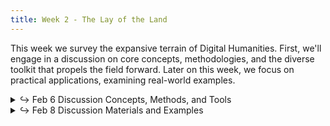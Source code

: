 ```yaml
---
title: Week 2 - The Lay of the Land
---
```


This week we survey the expansive terrain of Digital Humanities. First, we'll engage in a discussion on core concepts, methodologies, and the diverse toolkit that propels the field forward. Later on this week, we focus on practical applications, examining real-world examples.

<details>
  <summary class="session-summary">
    <span class="arrow">↪</span>  
    <span class="date-label">Feb 6</span>
    <span class="label label-blue">Discussion</span>
    <span class="session-title">Concepts, Methods, and Tools</span>
  </summary>
  <div markdown="1">
    
- [Slides](#)
- Pre-Class Exercise:
  - Play around with [Google's Ngram Viewer](https://books.google.com/ngrams) to investigate two terms of your choice (e.g. 'car' vs. 'automobile'). Analyze and interpret the trends you observe. Consider the following: what intriguing patterns -- if any -- emerge? Can specific historical events explain shifts in the usage of these terms? You are welcome to do a quick online search to support your interpretations, but keep it concise -- no more than three sentences for each term.
  - **Post your analysis your along with a screenshot of your NGram search in the** <a href="https://introtodh--spring2024.slack.com/archives/C06FSP0UUEQ" style="color: #ee6374;">**#ngrams** </a>**channel on Slack** <a style="color: #ee6374;">**before 9am on the day of our class.**</a>

- Reflection:
  - [Rosenberg, Daniel. 2013. "Data before the Fact."](https://app.perusall.com/courses/introdh24/rosenberg_2013_data-before-the-fact) _Raw Data Is an Oxymoron_, 15–40.
  - [Ramsay, Stephen. 2014. "The Hermeneutics of Screwing Around; or What You Do with a Million Books."](https://app.perusall.com/courses/introdh24/ramsay_2014_the-hermeneutics-of-screwing-around-or-what-you-dowith-a-million-books) In _Pastplay: Teaching and Learning History with Technology_, edited by Kevin B. Kee, 111–20. Ann Arbor: University of Michigan Press.
  - **Post your reflection in the** <a href="https://introtodh--spring2024.slack.com/archives/C06F1KS1ULT" style="color: #ee6374;">**#reflections** </a>**channel on Slack** <a style="color: #ee6374;">**before 9am on the day of our class.**</a>

</div>
</details>

<details>
  <summary class="session-summary">
    <span class="arrow">↪</span>
    <span class="date-label">Feb 8</span>
    <span class="label label-blue">Discussion</span>
    <span class="session-title">Materials and Examples</span>
  </summary>
  <div markdown="1">
- [Slides](#)
- Readings and Assignments:
  - Gebru, Timnit, et al. “Datasheets for Datasets.” *Communications of the ACM*, vol. 64, no. 12, Dec. 2021, pp. 86–92.
</div>
</details>


<!-- Look at one example of a digital humanities project and see if you can describe it in terms of the basic components of materials, processing, and presentation.

Ulysses Project: (developed by @frabbitry and team: a study of how James Joyce's Ulysses associated various locations in the city of Dublin with literary and mythic allusions. Creates a map as guide to parts of Dublin that are associated with passages in Ulysses.)

Banksy Project: (developed by @alnopa9 and team: a gallery and study of the works of the artist Banksy, where in the world they are distributed, and what media forms they have taken.)

The Hamilton Project: (Greensburg project with lots of network visualizations and a graph of motifs and their frequency of repetition in the musical Hamilton)

Profanities in Quentin Tarantino's Screenplays (Pittsburgh student project, with network analysis of offensive language spoken by/to male and female characters)

Divergences in Machine Translation: Examining Harry Potter texts processed by Google Translate across multiple language families: (Pittsburgh student project)

La Lega Toscana Protezione multi-semester Pitt/newtfire project by @zme1 studying English-Italian language adaptation and membership in a Pittsburgh Italian society, with a terrific range of graph types.

Historical Photographs of China www.hpcbristol.sjtu.edu.cn/ 
In the Spotlight http://playbills.libcrowds.com/ 
Pacific and Regional Archive for Digital Sources in Endangered Cultures (PARADISEC) https://catalog.paradisec.org.au/ • Renaissance Lyon: Le Plan Scénographique c. 1550 www.renlyon.org 
Arqueología histórica de Santiago https://instagram.com/arqueologiahistoricasantiago


Write up a 500-word blog post about the project you chose, describing it in terms of the basic components of materials, processing, and presentation. What materials are used? How are they processed? How are they presented? What do you think is the most interesting aspect of the project? What do you think is the most challenging aspect of the project? What do you think is the most successful aspect of the project? What do you think is the least successful aspect of the project? What would you do differently if you were to do a similar project? -->